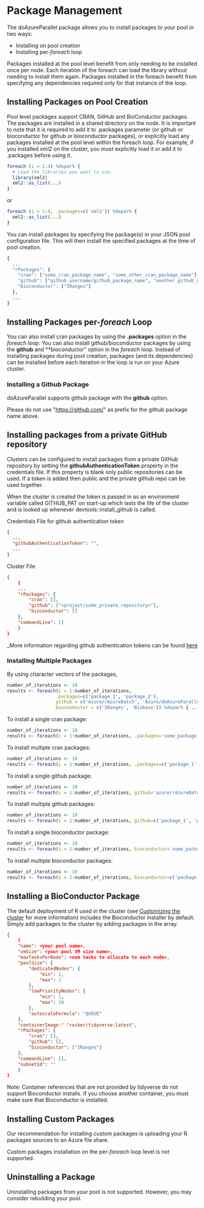 # Package Management

The doAzureParallel package allows you to install packages to your pool in two ways:
- Installing on pool creation
- Installing per-*foreach* loop

Packages installed at the pool level benefit from only needing to be installed once per node. Each iteration of the foreach can load the library without needing to install them again. Packages installed in the foreach benefit from specifying any dependencies required only for that instance of the loop.

## Installing Packages on Pool Creation

Pool level packages support CRAN, GitHub and BioConductor packages. The packages are installed in a shared directory on the node. It is important to note that it is required to add it to .packages parameter (or github or bioconductor for github or bioconductor packages), or explicitly load any packages installed at the pool level within the foreach loop. For example, if you installed xml2 on the cluster, you must explicitly load it or add it to .packages before using it.

```R
foreach (i = 1:4) %dopar% {
  # Load the libraries you want to use.
  library(xml2)
  xml2::as_list(...)
}
```
or
```R
foreach (i = 1:4, .packages=c('xml2')) %dopar% {
  xml2::as_list(...)
}
```

You can install packages by specifying the package(s) in your JSON pool configuration file. This will then install the specified packages at the time of pool creation.

```R
{
  ...
  "rPackages": {
    "cran": ["some_cran_package_name", "some_other_cran_package_name"],
    "github": ["github_username/github_package_name", "another_github_username/another_github_package_name"],
    "bioconductor": ["IRanges"]
  },
  ...
}
```

## Installing Packages per-*foreach* Loop

You can also install cran packages by using the **.packages** option in the *foreach* loop. You can also install github/bioconductor packages by using the **github** and **bioconductor" option in the *foreach* loop. Instead of installing packages during pool creation, packages (and its dependencies) can be installed before each iteration in the loop is run on your Azure cluster.

### Installing a Github Package

doAzureParallel supports github package with the **github** option. 

Please do not use "https://github.com/" as prefix for the github package name above.

## Installing packages from a private GitHub repository

Clusters can be configured to install packages from a private GitHub repository by setting the __githubAuthenticationToken__ property in the credentials file. If this property is blank only public repositories can be used. If a token is added then public and the private github repo can be used together.

When the cluster is created the token is passed in as an environment variable called GITHUB\_PAT on start-up which lasts the life of the cluster and is looked up whenever devtools::install_github is called.

Credentials File for github authentication token
``` json
{
  ...
  "githubAuthenticationToken": "",
  ...
}

```

Cluster File
```json
{
    {
    ...
    "rPackages": {
        "cran": [],
        "github": ["<project/some_private_repository>"],
        "bioconductor": []
    },
    "commandLine": []
    }
}
```

_More information regarding github authentication tokens can be found [here](https://help.github.com/articles/creating-a-personal-access-token-for-the-command-line/)

### Installing Multiple Packages
By using character vectors of the packages, 

```R
number_of_iterations <- 10
results <- foreach(i = 1:number_of_iterations,
                  .packages=c('package_1', 'package_2'),
                  github = c('Azure/rAzureBatch', 'Azure/doAzureParallel'),
                  bioconductor = c('IRanges', 'Biobase')) %dopar% { ... }
```

To install a single cran package:
```R
number_of_iterations <- 10
results <- foreach(i = 1:number_of_iterations, .packages='some_package') %dopar% { ... }
```

To install multiple cran packages:
```R
number_of_iterations <- 10
results <- foreach(i = 1:number_of_iterations, .packages=c('package_1', 'package_2')) %dopar% { ... }
```

To install a single github package:
```R
number_of_iterations <- 10
results <- foreach(i = 1:number_of_iterations, github='azure/rAzureBatch') %dopar% { ... }
```


To install multiple github packages:
```R
number_of_iterations <- 10
results <- foreach(i = 1:number_of_iterations, github=c('package_1', 'package_2')) %dopar% { ... }
```

To install a single bioconductor package:
```R
number_of_iterations <- 10
results <- foreach(i = 1:number_of_iterations, bioconductor='some_package') %dopar% { ... }
```

To install multiple bioconductor packages:
```R
number_of_iterations <- 10
results <- foreach(i = 1:number_of_iterations, bioconductor=c('package_1', 'package_2')) %dopar% { ... }
```

## Installing a BioConductor Package
The default deployment of R used in the cluster (see [Customizing the cluster](./30-customize-cluster.md) for more information) includes the Bioconductor installer by default. Simply add packages to the cluster by adding packages in the array.

```json
{
    {
    "name": <your pool name>,
    "vmSize": <your pool VM size name>,
    "maxTasksPerNode": <num tasks to allocate to each node>,
    "poolSize": {
        "dedicatedNodes": {
            "min": 2,
            "max": 2
        },
        "lowPriorityNodes": {
            "min": 1,
            "max": 10
        },
        "autoscaleFormula": "QUEUE"
    },
    "containerImage:" "rocker/tidyverse:latest",
    "rPackages": {
        "cran": [],
        "github": [],
        "bioconductor": ["IRanges"]
    },
    "commandLine": [],
    "subnetId": ""
    }
}
```

Note: Container references that are not provided by tidyverse do not support Bioconductor installs. If you choose another container, you must make sure that Bioconductor is installed.

## Installing Custom Packages
Our recommendation for installing custom packages is uploading your R packages sources to an Azure file share. 

Custom packages installation on the per-*foreach* loop level is not supported.

## Uninstalling a Package
Uninstalling packages from your pool is not supported. However, you may consider rebuilding your pool.
